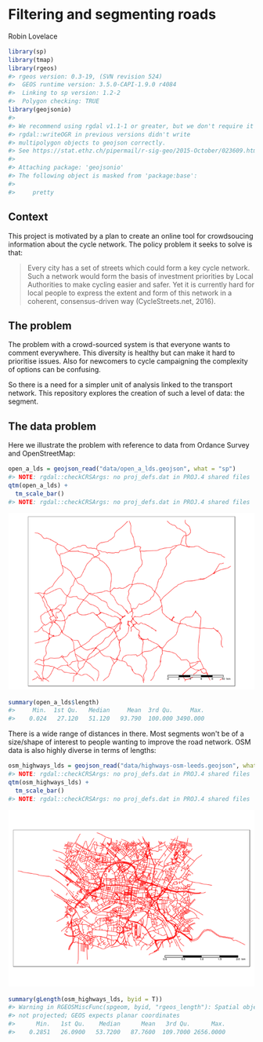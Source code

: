 Filtering and segmenting roads
================
Robin Lovelace

<!-- README.md is generated from README.Rmd. Please edit that file -->
``` r
library(sp)
library(tmap)
library(rgeos)
#> rgeos version: 0.3-19, (SVN revision 524)
#>  GEOS runtime version: 3.5.0-CAPI-1.9.0 r4084 
#>  Linking to sp version: 1.2-2 
#>  Polygon checking: TRUE
library(geojsonio)
#> 
#> We recommend using rgdal v1.1-1 or greater, but we don't require it
#> rgdal::writeOGR in previous versions didn't write
#> multipolygon objects to geojson correctly.
#> See https://stat.ethz.ch/pipermail/r-sig-geo/2015-October/023609.html
#> 
#> Attaching package: 'geojsonio'
#> The following object is masked from 'package:base':
#> 
#>     pretty
```

Context
-------

This project is motivated by a plan to create an online tool for crowdsoucing information about the cycle network. The policy problem it seeks to solve is that:

> Every city has a set of streets which could form a key cycle network. Such a network would form the basis of investment priorities by Local Authorities to make cycling easier and safer. Yet it is currently hard for local people to express the extent and form of this network in a coherent, consensus-driven way (CycleStreets.net, 2016).

The problem
-----------

The problem with a crowd-sourced system is that everyone wants to comment everywhere. This diversity is healthy but can make it hard to prioritise issues. Also for newcomers to cycle campaigning the complexity of options can be confusing.

So there is a need for a simpler unit of analysis linked to the transport network. This repository explores the creation of such a level of data: the segment.

The data problem
----------------

Here we illustrate the problem with reference to data from Ordance Survey and OpenStreetMap:

``` r
open_a_lds = geojson_read("data/open_a_lds.geojson", what = "sp")
#> NOTE: rgdal::checkCRSArgs: no proj_defs.dat in PROJ.4 shared files
qtm(open_a_lds) +
  tm_scale_bar()
#> NOTE: rgdal::checkCRSArgs: no proj_defs.dat in PROJ.4 shared files
```

![](README-cars-1.png)

``` r
summary(open_a_lds$length)
#>     Min.  1st Qu.   Median     Mean  3rd Qu.     Max. 
#>    0.024   27.120   51.120   93.790  100.000 3490.000
```

There is a wide range of distances in there. Most segments won't be of a size/shape of interest to people wanting to improve the road network. OSM data is also highly diverse in terms of lengths:

``` r
osm_highways_lds = geojson_read("data/highways-osm-leeds.geojson", what = "sp")
#> NOTE: rgdal::checkCRSArgs: no proj_defs.dat in PROJ.4 shared files
qtm(osm_highways_lds) +
  tm_scale_bar()
#> NOTE: rgdal::checkCRSArgs: no proj_defs.dat in PROJ.4 shared files
```

![](README-unnamed-chunk-3-1.png)

``` r
summary(gLength(osm_highways_lds, byid = T))
#> Warning in RGEOSMiscFunc(spgeom, byid, "rgeos_length"): Spatial object is
#> not projected; GEOS expects planar coordinates
#>      Min.   1st Qu.    Median      Mean   3rd Qu.      Max. 
#>    0.2851   26.0900   53.7200   87.7600  109.7000 2656.0000
```
